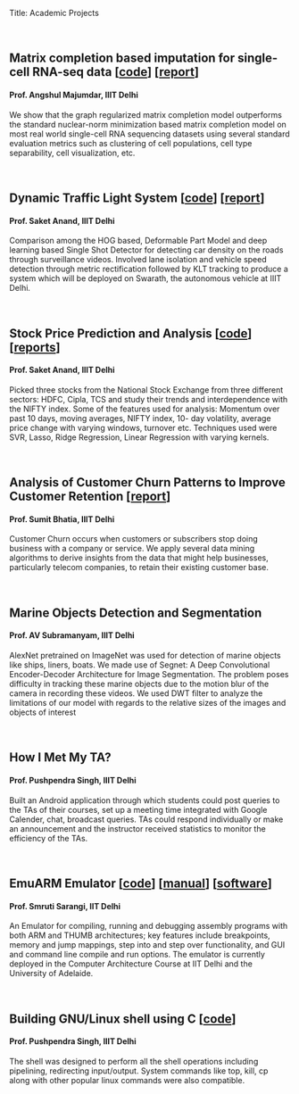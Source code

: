 Title: Academic Projects

<br>
<h2>Matrix completion based imputation for single-cell RNA-seq data [<a href="https://github.com/kushagramahajan/MCGraphs-scRNAseq">code</a>] [<a href="https://github.com/kushagramahajan/MCGraphs-scRNAseq/blob/master/MCGraph-scRNAseq-imputation.pdf">report</a>]</h2>
<h4> Prof. Angshul Majumdar, IIIT Delhi</h4>
<p>We show that the graph regularized matrix completion model outperforms the standard nuclear-norm minimization based matrix completion model on most real world single-cell RNA sequencing datasets using several standard evaluation metrics such as clustering of cell populations, cell type separability, cell visualization, etc.</p>

<br>
<h2>Dynamic Traffic Light System [<a href="https://github.com/kushagramahajan/DynamicTrafficLight">code</a>] [<a href="https://github.com/kushagramahajan/DynamicTrafficLight/blob/master/Project_Report.pdf">report</a>]</h2>
<h4> Prof. Saket Anand, IIIT Delhi</h4>
<p>Comparison among the HOG based, Deformable Part Model and deep learning based Single
Shot Detector for detecting car density on the roads through surveillance videos. Involved lane
isolation and vehicle speed detection through metric rectification followed by KLT tracking to
produce a system which will be deployed on Swarath, the autonomous vehicle at IIIT Delhi.</p>


<br>
<h2>Stock Price Prediction and Analysis [<a href="https://github.com/git-rishabh/Stock-Price-Prediction">code</a>] [<a href="https://github.com/git-rishabh/Stock-Price-Prediction/tree/master/Reports">reports</a>]</h2>
<h4> Prof. Saket Anand, IIIT Delhi</h4>
<p>Picked three stocks from the National Stock Exchange from three different sectors: HDFC,
Cipla, TCS and study their trends and interdependence with the NIFTY index. Some of the
features used for analysis: Momentum over past 10 days, moving averages, NIFTY index, 10-
day volatility, average price change with varying windows, turnover etc. Techniques used
were SVR, Lasso, Ridge Regression, Linear Regression with varying kernels.</p>

<br>
<h2>Analysis of Customer Churn Patterns to Improve Customer Retention [<a href="https://github.com/kushagramahajan/kushagramahajan.github.io/blob/master/CustomerChurn.pdf">report</a>]</h2>
<h4> Prof. Sumit Bhatia, IIIT Delhi</h4>
<p>Customer Churn occurs when customers or subscribers stop doing business with a company or service. We apply several data mining algorithms to derive insights from the data that might help businesses, particularly telecom companies, to retain their existing customer base.</p>

<br>
<h2>Marine Objects Detection and Segmentation</h2>
<h4> Prof. AV Subramanyam, IIIT Delhi</h4>
<p>AlexNet pretrained on ImageNet was used for detection of marine objects like ships, liners, boats. We made use of Segnet: A Deep Convolutional Encoder-Decoder Architecture for Image Segmentation. The problem poses difficulty in tracking these marine objects due to the motion blur of the camera in recording these videos. We used DWT filter to analyze the limitations of our model with regards to the relative sizes of the images and objects of interest</p>



<br>
<h2>How I Met My TA?</h2>
<h4> Prof. Pushpendra Singh, IIIT Delhi</h4> 
<p>Built an Android application through which students could post queries to the TAs of their
courses, set up a meeting time integrated with Google Calender, chat, broadcast queries. TAs
could respond individually or make an announcement and the instructor received statistics to
monitor the efficiency of the TAs.</p>

<br>
<h2>EmuARM Emulator [<a href="http://www.cse.iitd.ac.in/~srsarangi/files/software/emuarm/emuarm-src.zip">code</a>] [<a href="http://www.cse.iitd.ac.in/~srsarangi/files/software/emuarm/emuarm-manual.pdf">manual</a>] [<a href="http://www.cse.iitd.ac.in/~srsarangi/files/software/emuarm/emuArm.jar">software</a>]</h2>
<h4> Prof. Smruti Sarangi, IIT Delhi</h4>
<p>An Emulator for compiling, running and debugging assembly programs with both ARM and THUMB architectures; key features include breakpoints, memory and jump mappings, step into and step over functionality, and GUI and command line compile and run options. The emulator is currently deployed in the Computer Architecture Course at IIT Delhi and the University of Adelaide.</p>


<br>
<h2>Building GNU/Linux shell using C [<a href="https://github.com/kushagramahajan/LinuxShell">code</a>]</h2>
<h4> Prof. Pushpendra Singh, IIIT Delhi</h4> 
<p>The shell was designed to perform all the shell operations including pipelining, redirecting
input/output. System commands like top, kill, cp along with other popular linux
commands were also compatible.</p>
